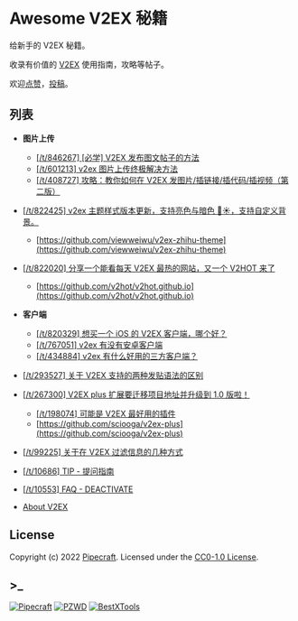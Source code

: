 # Awesome V2EX 秘籍

给新手的 V2EX 秘籍。

收录有价值的 [V2EX](https://www.v2ex.com/) 使用指南，攻略等帖子。

欢迎[点赞](https://github.com/v2hot/awesome-v2ex-tips)，[投稿](https://github.com/v2hot/awesome-v2ex-tips/issues)。

## 列表

- **图片上传**

  - [[/t/846267] [必学] V2EX 发布图文帖子的方法](https://www.v2ex.com/t/846267)
  - [[/t/601213] v2ex 图片上传终极解决方法](https://www.v2ex.com/t/601213)
  - [[/t/408727] 攻略：教你如何在 V2EX 发图片/插链接/插代码/插视频（第二版）](https://www.v2ex.com/t/408727)

- [[/t/822425] v2ex 主题样式版本更新，支持亮色与暗色 🌙☀️，支持自定义背景。](https://www.v2ex.com/t/822425)

  - [https://github.com/viewweiwu/v2ex-zhihu-theme](https://github.com/viewweiwu/v2ex-zhihu-theme)

- [[/t/822020] 分享一个能看每天 V2EX 最热的网站，又一个 V2HOT 来了](https://www.v2ex.com/t/822020)

  - [https://github.com/v2hot/v2hot.github.io](https://github.com/v2hot/v2hot.github.io)

- **客户端**

  - [[/t/820329] 想买一个 iOS 的 V2EX 客户端，哪个好？](https://www.v2ex.com/t/820329)
  - [[/t/767051] v2ex 有没有安卓客户端](https://www.v2ex.com/t/767051)
  - [[/t/434884] v2ex 有什么好用的三方客户端？](https://www.v2ex.com/t/434884)

- [[/t/293527] 关于 V2EX 支持的两种发贴语法的区别](https://www.v2ex.com/t/293527)

- [[/t/267300] V2EX plus 扩展要迁移项目地址并升级到 1.0 版啦！](https://www.v2ex.com/t/267300)

  - [[/t/198074] 可能是 V2EX 最好用的插件](https://www.v2ex.com/t/198074)
  - [https://github.com/sciooga/v2ex-plus](https://github.com/sciooga/v2ex-plus)

- [[/t/99225] 关于在 V2EX 过滤信息的几种方式](https://www.v2ex.com/t/99225)

- [[/t/10686] TIP - 提问指南](https://www.v2ex.com/t/10686)

- [[/t/10553] FAQ - DEACTIVATE](https://www.v2ex.com/t/10553)

- [About V2EX](https://www.v2ex.com/about)

## License

Copyright (c) 2022 [Pipecraft](https://www.pipecraft.net). Licensed under the [CC0-1.0 License](https://github.com/bestxtools/weekly-cn/blob/main/LICENSE).

## >\_

[![Pipecraft](https://img.shields.io/badge/site-pipecraft-brightgreen)](https://www.pipecraft.net)
[![PZWD](https://img.shields.io/badge/site-pzwd-brightgreen)](https://pzwd.net)
[![BestXTools](https://img.shields.io/badge/site-bestxtools-brightgreen)](https://www.bestxtools.com)
